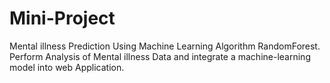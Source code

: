 # Mini-Project

Mental illness Prediction Using Machine Learning Algorithm RandomForest. \
Perform Analysis of Mental illness Data and integrate a machine-learning model into web Application.
